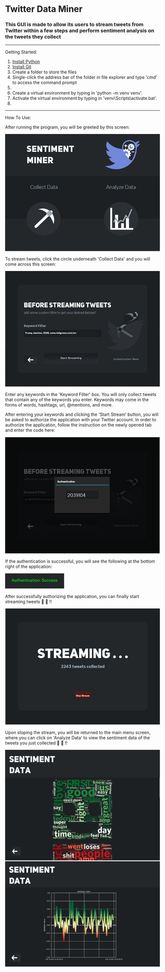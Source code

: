 # Twitter Data Miner

### This GUI is made to allow its users to stream tweets from Twitter within a few steps and perform sentiment analysis on the tweets they collect

---

Getting Started:

1. [Install Python](https://www.python.org/downloads/)
2. [Install Git](https://git-scm.com/downloads)
3. Create a folder to store the files
4. Single-click the address bar of the folder in file explorer and type 'cmd' to access the command prompt
5. 
6. Create a virtual environment by typing in 'python -m venv venv'.
7. Activate the virtual environment by typing in 'venv\Scripts\activate.bat'.
8. 

---

How To Use:

After running the program, you will be greeted by this screen:

![Main Screen](/demo/mainsc.PNG)

To stream tweets, click the circle underneath 'Collect Data' and you will come across this screen:

![Stream Screen 1](/demo/streamsc1.PNG)

Enter any keywords in the 'Keyword Filter' box. You will only collect tweets that contain any of the keywords you enter. Keywords may come in the forms of words, hashtags, url, @mentions, and more.

After entering your keywords and clicking the 'Start Stream' button, you will be asked to authorize the application with your Twitter account. In order to authorize the application, follow the instruction on the newly opened tab and enter the code here:

![Auth](/demo/authensc.PNG)

If the authentication is successful, you will see the following at the bottom right of the application:

![Auth Success](/demo/authsuccess.PNG)

After successfully authorizing the application, you can finally start streaming tweets :clap: :clap: !!

![Stream Screen 2](/demo/streamsc2.PNG)

Upon stoping the stream, you will be returned to the main menu screen, where you can click on 'Analyze Data' to view the sentiment data of the tweets
you just collected :clap: :clap: !!

![Graphs 1](/demo/graphs1.PNG)
![Graphs 2](/demo/graphs2.PNG)
